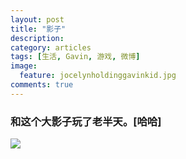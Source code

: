 ```yaml
---
layout: post
title: "影子"
description: 
category: articles
tags: [生活, Gavin, 游戏, 微博]
image:
  feature: jocelynholdinggavinkid.jpg
comments: true
---
```


### 和这个大影子玩了老半天。[哈哈] ###

![](http://i.imgur.com/U0Nr2Au.jpg)

